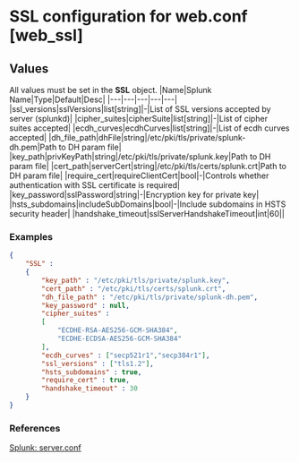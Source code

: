 # SSL configuration for web.conf [web_ssl]
## Values
All values must be set in the __SSL__ object.
|Name|Splunk Name|Type|Default|Desc|
|---|---|---|---|---|
|ssl_versions|sslVersions|list[string]|-|List of SSL versions accepted by server (splunkd)|
|cipher_suites|cipherSuite|list[string]|-|List of cipher suites accepted|
|ecdh_curves|ecdhCurves|list[string]|-|List of ecdh curves accepted|
|dh_file_path|dhFile|string|/etc/pki/tls/private/splunk-dh.pem|Path to DH param file|
|key_path|privKeyPath|string|/etc/pki/tls/private/splunk.key|Path to DH param file|
|cert_path|serverCert|string|/etc/pki/tls/certs/splunk.crt|Path to DH param file|
|require_cert|requireClientCert|bool|-|Controls whether authentication with SSL certificate is required|
|key_password|sslPassword|string|-|Encryption key for private key|
|hsts_subdomains|includeSubDomains|bool|-|Include subdomains in HSTS security header|
|handshake_timeout|sslServerHandshakeTimeout|int|60||

### Examples
```json
{
	"SSL" :
	{
		"key_path" : "/etc/pki/tls/private/splunk.key",
		"cert_path" : "/etc/pki/tls/certs/splunk.crt",
		"dh_file_path" : "/etc/pki/tls/private/splunk-dh.pem",
		"key_password" : null,
		"cipher_suites" :
		[
			"ECDHE-RSA-AES256-GCM-SHA384",
			"ECDHE-ECDSA-AES256-GCM-SHA384"
		],
		"ecdh_curves" : ["secp521r1","secp384r1"],
		"ssl_versions" : ["tls1.2"],
		"hsts_subdomains" : true,
		"require_cert" : true,
		"handshake_timeout" : 30
	}
}
```
### References
[Splunk: server.conf](https://docs.splunk.com/Documentation/Splunk/latest/Admin/Webconf)
